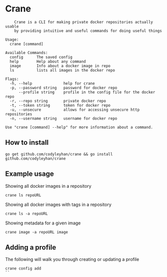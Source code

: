 # Crane

```
    Crane is a CLI for making private docker repositories actually usable
    by providing intuitive and useful commands for doing useful things

Usage:
  crane [command]

Available Commands:
  config      The saved config
  help        Help about any command
  image       Info about a docker image in repo
  ls          lists all images in the docker repo

Flags:
  -h, --help              help for crane
  -p, --password string   password for docker repo
      --profile string    profile in the config file for the docker repo
  -r, --repo string       private docker repo
  -t, --token string      token for docker repo
  -u, --unsecure          allows for accessing unsecure http repositories
  -n, --username string   username for docker repo

Use "crane [command] --help" for more information about a command.
```

## How to install

```
go get github.com/codyleyhan/crane && go install github.com/codyleyhan/crane
```

## Example usage

Showing all docker images in a repository
```
crane ls repoURL
```

Showing all docker images with tags in a repository

```
crane ls -a repoURL
```

Showing metadata for a given image 

```
crane image -a repoURL image
```

## Adding a profile

The following will walk you through creating or updating a profile
```
crane config add
``